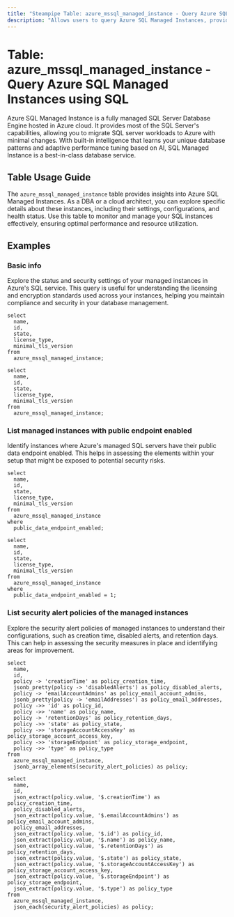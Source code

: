 ```yaml
---
title: "Steampipe Table: azure_mssql_managed_instance - Query Azure SQL Managed Instances using SQL"
description: "Allows users to query Azure SQL Managed Instances, providing a comprehensive view of the settings, configurations, and health status of these resources."
---
```


# Table: azure_mssql_managed_instance - Query Azure SQL Managed Instances using SQL

Azure SQL Managed Instance is a fully managed SQL Server Database Engine hosted in Azure cloud. It provides most of the SQL Server's capabilities, allowing you to migrate SQL server workloads to Azure with minimal changes. With built-in intelligence that learns your unique database patterns and adaptive performance tuning based on AI, SQL Managed Instance is a best-in-class database service.

## Table Usage Guide

The `azure_mssql_managed_instance` table provides insights into Azure SQL Managed Instances. As a DBA or a cloud architect, you can explore specific details about these instances, including their settings, configurations, and health status. Use this table to monitor and manage your SQL instances effectively, ensuring optimal performance and resource utilization.

## Examples

### Basic info
Explore the status and security settings of your managed instances in Azure's SQL service. This query is useful for understanding the licensing and encryption standards used across your instances, helping you maintain compliance and security in your database management.

```sql+postgres
select
  name,
  id,
  state,
  license_type,
  minimal_tls_version
from
  azure_mssql_managed_instance;
```

```sql+sqlite
select
  name,
  id,
  state,
  license_type,
  minimal_tls_version
from
  azure_mssql_managed_instance;
```

### List managed instances with public endpoint enabled
Identify instances where Azure's managed SQL servers have their public data endpoint enabled. This helps in assessing the elements within your setup that might be exposed to potential security risks.

```sql+postgres
select
  name,
  id,
  state,
  license_type,
  minimal_tls_version
from
  azure_mssql_managed_instance
where
  public_data_endpoint_enabled;
```

```sql+sqlite
select
  name,
  id,
  state,
  license_type,
  minimal_tls_version
from
  azure_mssql_managed_instance
where
  public_data_endpoint_enabled = 1;
```

### List security alert policies of the managed instances
Explore the security alert policies of managed instances to understand their configurations, such as creation time, disabled alerts, and retention days. This can help in assessing the security measures in place and identifying areas for improvement.

```sql+postgres
select
  name,
  id,
  policy -> 'creationTime' as policy_creation_time,
  jsonb_pretty(policy -> 'disabledAlerts') as policy_disabled_alerts,
  policy -> 'emailAccountAdmins' as policy_email_account_admins,
  jsonb_pretty(policy -> 'emailAddresses') as policy_email_addresses,
  policy ->> 'id' as policy_id,
  policy ->> 'name' as policy_name,
  policy -> 'retentionDays' as policy_retention_days,
  policy ->> 'state' as policy_state,
  policy ->> 'storageAccountAccessKey' as policy_storage_account_access_key,
  policy ->> 'storageEndpoint' as policy_storage_endpoint,
  policy ->> 'type' as policy_type
from
  azure_mssql_managed_instance,
  jsonb_array_elements(security_alert_policies) as policy;
```

```sql+sqlite
select
  name,
  id,
  json_extract(policy.value, '$.creationTime') as policy_creation_time,
  policy_disabled_alerts,
  json_extract(policy.value, '$.emailAccountAdmins') as policy_email_account_admins,
  policy_email_addresses,
  json_extract(policy.value, '$.id') as policy_id,
  json_extract(policy.value, '$.name') as policy_name,
  json_extract(policy.value, '$.retentionDays') as policy_retention_days,
  json_extract(policy.value, '$.state') as policy_state,
  json_extract(policy.value, '$.storageAccountAccessKey') as policy_storage_account_access_key,
  json_extract(policy.value, '$.storageEndpoint') as policy_storage_endpoint,
  json_extract(policy.value, '$.type') as policy_type
from
  azure_mssql_managed_instance,
  json_each(security_alert_policies) as policy;
```